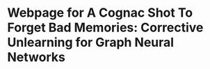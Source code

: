 # Webpage for A Cognac Shot To Forget Bad Memories: Corrective Unlearning for Graph Neural Networks
